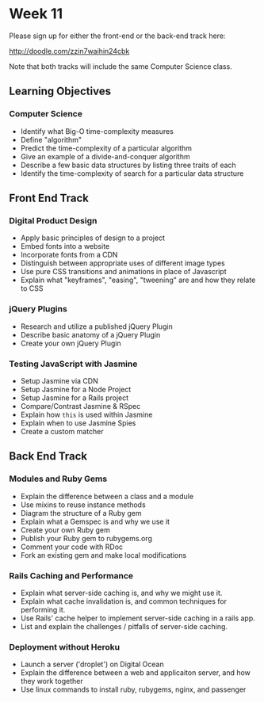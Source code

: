 # Week 11

Please sign up for either the front-end or the back-end track here:

http://doodle.com/zzin7waihin24cbk

Note that both tracks will include the same Computer Science class.

## Learning Objectives

### Computer Science

- Identify what Big-O time-complexity measures
- Define "algorithm"
- Predict the time-complexity of a particular algorithm
- Give an example of a divide-and-conquer algorithm
- Describe a few basic data structures by listing three traits of each
- Identify the time-complexity of search for a particular data structure

## Front End Track

### Digital Product Design

- Apply basic principles of design to a project
- Embed fonts into a website
- Incorporate fonts from a CDN
- Distinguish between appropriate uses of different image types
- Use pure CSS transitions and animations in place of Javascript
- Explain what "keyframes", "easing", "tweening" are and how they relate to CSS

### jQuery Plugins

- Research and utilize a published jQuery Plugin
- Describe basic anatomy of a jQuery Plugin
- Create your own jQuery Plugin

### Testing JavaScript with Jasmine

- Setup Jasmine via CDN
- Setup Jasmine for a Node Project
- Setup Jasmine for a Rails project
- Compare/Contrast Jasmine & RSpec
- Explain how `this` is used within Jasmine
- Explain when to use Jasmine Spies
- Create a custom matcher

## Back End Track

### Modules and Ruby Gems

- Explain the difference between a class and a module
- Use mixins to reuse instance methods
- Diagram the structure of a Ruby gem
- Explain what a Gemspec is and why we use it
- Create your own Ruby gem
- Publish your Ruby gem to rubygems.org
- Comment your code with RDoc
- Fork an existing gem and make local modifications

### Rails Caching and Performance

* Explain what server-side caching is, and why we might use it.
* Explain what cache invalidation is, and common techniques for performing it.
* Use Rails' cache helper to implement server-side caching in a rails app.
* List and explain the challenges / pitfalls of server-side caching.

### Deployment without Heroku

* Launch a server ('droplet') on Digital Ocean
* Explain the difference between a web and applicaiton server, and how they work
  together
* Use linux commands to install ruby, rubygems, nginx, and passenger
